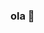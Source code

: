 ### ola 👋

<!--
**Arthur-s4ntxs/Arthur-s4ntxs** is a ✨ _special_ ✨ repository because its `README.md` (this file) appears on your GitHub profile.

🙏 estudo no sesi, senai e CNA
🌎 moro em São Paulo 
⚡ tenho 16 anos
👾 amo video game

## ferramentas e tcnologia

<img src="https://cdn.jsdelivr.net/gh/devicons/devicon/icons/github/github-original.svg" width="40" height="40"/>






